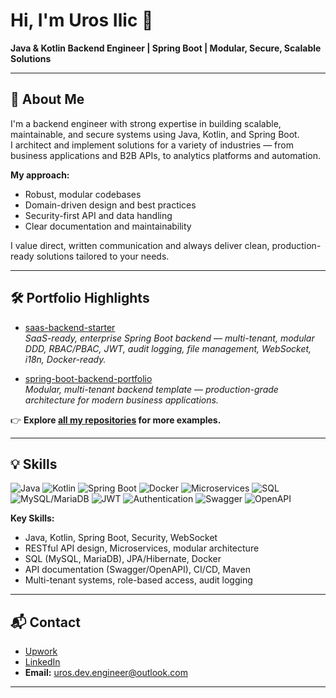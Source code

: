 # Hi, I'm Uros Ilic 👋

**Java & Kotlin Backend Engineer | Spring Boot | Modular, Secure, Scalable Solutions**

---

## 🚀 About Me

I'm a backend engineer with strong expertise in building scalable, maintainable, and secure systems using Java, Kotlin, and Spring Boot.  
I architect and implement solutions for a variety of industries — from business applications and B2B APIs, to analytics platforms and automation.

**My approach:**
- Robust, modular codebases
- Domain-driven design and best practices
- Security-first API and data handling
- Clear documentation and maintainability

I value direct, written communication and always deliver clean, production-ready solutions tailored to your needs.

---

## 🛠️ Portfolio Highlights

- [saas-backend-starter](https://github.com/urosengineer/saas-backend-starter)  
  *SaaS-ready, enterprise Spring Boot backend — multi-tenant, modular DDD, RBAC/PBAC, JWT, audit logging, file management, WebSocket, i18n, Docker-ready.*

- [spring-boot-backend-portfolio](https://github.com/urosengineer/spring-boot-backend-portfolio)  
  *Modular, multi-tenant backend template — production-grade architecture for modern business applications.*
  
👉 **Explore [all my repositories](https://github.com/urosengineer?tab=repositories) for more examples.**

---

## 💡 Skills

![Java](https://img.shields.io/badge/Java-blue)
![Kotlin](https://img.shields.io/badge/Kotlin-blueviolet)
![Spring Boot](https://img.shields.io/badge/Spring%20Boot-brightgreen)
![Docker](https://img.shields.io/badge/Docker-informational)
![Microservices](https://img.shields.io/badge/Microservices-Architecture-yellowgreen)
![SQL](https://img.shields.io/badge/SQL-lightgrey)
![MySQL/MariaDB](https://img.shields.io/badge/MySQL%2FMariaDB-blue)
![JWT](https://img.shields.io/badge/JWT-orange)
![Authentication](https://img.shields.io/badge/Authentication-critical)
![Swagger](https://img.shields.io/badge/Swagger-success)
![OpenAPI](https://img.shields.io/badge/OpenAPI-brightgreen)

**Key Skills:**
- Java, Kotlin, Spring Boot, Security, WebSocket
- RESTful API design, Microservices, modular architecture
- SQL (MySQL, MariaDB), JPA/Hibernate, Docker
- API documentation (Swagger/OpenAPI), CI/CD, Maven
- Multi-tenant systems, role-based access, audit logging

---

## 📬 Contact

- [Upwork](https://www.upwork.com/freelancers/~01fec0932cf5314b14)
- [LinkedIn](https://www.linkedin.com/in/uros-ilic-6a201436a)
- **Email:** uros.dev.engineer@outlook.com

---
